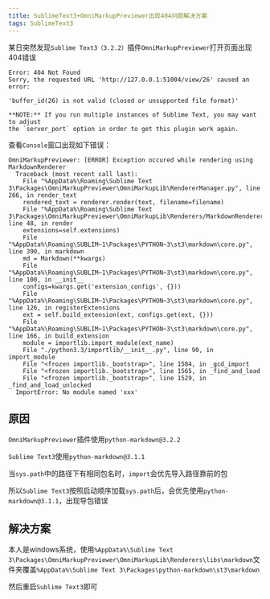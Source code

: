 ```yaml
---
title: SublimeText3+OmniMarkupPreviewer出现404问题解决方案
tags: SublimeText3
---
```


某日突然发现`Sublime Text3（3.2.2）`插件`OmniMarkupPreviewer`打开页面出现404错误
```
Error: 404 Not Found
Sorry, the requested URL 'http://127.0.0.1:51004/view/26' caused an error:

'buffer_id(26) is not valid (closed or unsupported file format)'

**NOTE:** If you run multiple instances of Sublime Text, you may want to adjust
the `server_port` option in order to get this plugin work again.
```

查看`Console`窗口出现如下错误：
```
OmniMarkupPreviewer: [ERROR] Exception occured while rendering using MarkdownRenderer
  Traceback (most recent call last):
    File "%AppData%\Roaming\Sublime Text 3\Packages\OmniMarkupPreviewer\OmniMarkupLib\RendererManager.py", line 266, in render_text
    rendered_text = renderer.render(text, filename=filename)
    File "%AppData%\Roaming\Sublime Text 3\Packages\OmniMarkupPreviewer\OmniMarkupLib\Renderers/MarkdownRenderer.py", line 48, in render
    extensions=self.extensions)
    File "%AppData%\Roaming\SUBLIM~1\Packages\PYTHON~3\st3\markdown\core.py", line 390, in markdown
    md = Markdown(**kwargs)
    File "%AppData%\Roaming\SUBLIM~1\Packages\PYTHON~3\st3\markdown\core.py", line 100, in __init__
    configs=kwargs.get('extension_configs', {}))
    File "%AppData%\Roaming\SUBLIM~1\Packages\PYTHON~3\st3\markdown\core.py", line 126, in registerExtensions
    ext = self.build_extension(ext, configs.get(ext, {}))
    File "%AppData%\Roaming\SUBLIM~1\Packages\PYTHON~3\st3\markdown\core.py", line 166, in build_extension
    module = importlib.import_module(ext_name)
    File "./python3.3/importlib/__init__.py", line 90, in import_module
    File "<frozen importlib._bootstrap>", line 1584, in _gcd_import
    File "<frozen importlib._bootstrap>", line 1565, in _find_and_load
    File "<frozen importlib._bootstrap>", line 1529, in _find_and_load_unlocked
  ImportError: No module named 'xxx'
```

## 原因
`OmniMarkupPreviewer`插件使用`python-markdown@3.2.2`

`Sublime Text3`使用`python-markdown@3.1.1`

当`sys.path`中的路径下有相同包名时，`import`会优先导入路径靠前的包

所以`Sublime Text3`按照启动顺序加载`sys.path`后，会优先使用`python-markdown@3.1.1`，出现导包错误

## 解决方案
本人是windows系统，使用`%AppData%\Sublime Text 3\Packages\OmniMarkupPreviewer\OmniMarkupLib\Renderers\libs\markdown`文件夹覆盖`%AppData%\Sublime Text 3\Packages\python-markdown\st3\markdown`

然后重启`Sublime Text3`即可